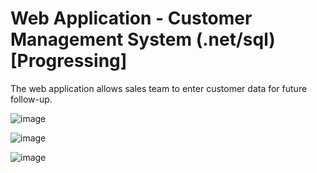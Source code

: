 # Web Application - Customer Management System (.net/sql) [Progressing] #

The web application allows sales team to enter customer data for future follow-up. 

![image](https://user-images.githubusercontent.com/77920592/216325432-de7d93a3-c775-4f64-886a-8c5602aae82b.png)

![image](https://user-images.githubusercontent.com/77920592/216325964-6d28f2d7-f6b1-483c-bd31-ebb489967e2c.png)

![image](https://user-images.githubusercontent.com/77920592/216326309-d0cbdf09-b485-4428-a912-c05ebc3e083a.png)
